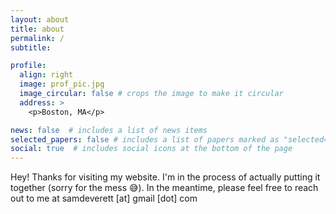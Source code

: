 ```yaml
---
layout: about
title: about
permalink: /
subtitle:

profile:
  align: right
  image: prof_pic.jpg
  image_circular: false # crops the image to make it circular
  address: >
    <p>Boston, MA</p>

news: false  # includes a list of news items
selected_papers: false # includes a list of papers marked as "selected={true}"
social: true  # includes social icons at the bottom of the page
---
```


Hey! Thanks for visiting my website. I'm in the process of actually putting it together (sorry for the mess 😅). In the meantime, please feel free to reach out to me at samdeverett [at] gmail [dot] com
